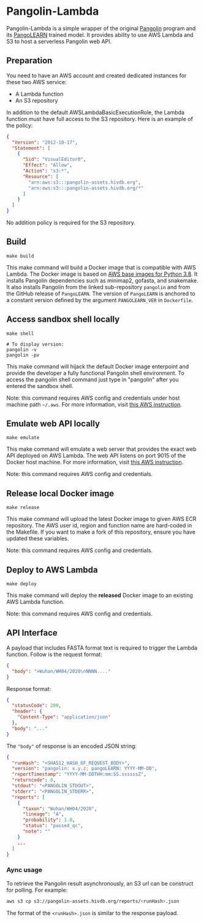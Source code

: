 # Pangolin-Lambda

Pangolin-Lambda is a simple wrapper of the original [Pangolin][pangolin-github]
program and its [PangoLEARN][pangolearn-github] trained model. It provides
ability to use AWS Lambda and S3 to host a serverless Pangolin web API.


## Preparation

You need to have an AWS account and created dedicated instances for these two
AWS service:

- A Lambda function
- An S3 repository

In addition to the default AWSLambdaBasicExecutionRole, the Lambda function must
have full access to the S3 repository. Here is an example of the policy:

```json
{
  "Version": "2012-10-17",
  "Statement": [
    {
      "Sid": "VisualEditor0",
      "Effect": "Allow",
      "Action": "s3:*",
      "Resource": [
        "arn:aws:s3:::pangolin-assets.hivdb.org",
        "arn:aws:s3:::pangolin-assets.hivdb.org/*"
      ]
    }
  ]
}
```

No addition policy is required for the S3 repository.


## Build

```shell
make build
```

This make command will build a Docker image that is compatible with AWS Lambda.
The Docker image is based on [AWS base images for Python 3.8][aws-image-py38].
It installs Pangolin dependencies such as minimap2, gofasta, and snakemake. It
also installs Pangolin from the linked sub-repository `pangolin` and from the
GitHub release of `PangoLEARN`. The version of `PangoLEARN` is anchored to a
constant version defined by the argument `PANGOLEARN_VER` in `Dockerfile`.


## Access sandbox shell locally

```shell
make shell

# To display version:
pangolin -v
pangolin -pv
```

This make command will hijack the default Docker image enterpoint and provide
the developer a fully functional Pangolin shell environment. To access the
pangolin shell command just type in "pangolin" after you entered the sandbox
shell.

Note: this command requires AWS config and credentials under host machine path
`~/.aws`. For more information, visit [this AWS instruction][awscli-config].


## Emulate web API locally

```shell
make emulate
```

This make command will emulate a web server that provides the exact web API
deployed on AWS Lambda. The web API listens on port 9015 of the Docker host
machine. For more information, visit [this AWS instruction][lambda-test].

Note: this command requires AWS config and credentials.


## Release local Docker image

```shell
make release
```

This make command will upload the latest Docker image to given AWS ECR
repository. The AWS user id, region and function name are hard-coded in the
Makefile. If you want to make a fork of this repository, ensure you have updated
these variables.

Note: this command requires AWS config and credentials.


## Deploy to AWS Lambda

```shell
make deploy
```

This make command will deploy the **released** Docker image to an existing AWS
Lambda function.

Note: this command requires AWS config and credentials.


## API Interface

A payload that includes FASTA format text is required to trigger the Lambda
function. Follow is the request format:

```json
{
  "body": ">Wuhan/WH04/2020\nNNNN...."
}
```

Response format:

```json
{
  "statusCode": 200,
  "header": {
    "Content-Type": "application/json"
  },
  "body": "..."
}
```

The `"body"` of response is an encoded JSON string:

```json
{
  "runHash": "<SHA512_HASH_OF_REQUEST_BODY>",
  "version": "pangolin: x.y.z; pangoLEARN: YYYY-MM-DD",
  "reportTimestamp": "YYYY-MM-DDTHH:mm:SS.ssssssZ",
  "returncode": 0,
  "stdout": "<PANGOLIN_STDOUT>",
  "stderr": "<PANGOLIN_STDERR>",
  "reports": [
    {
      "taxon": "Wuhan/WH04/2020",
      "lineage": "A",
      "probability": 1.0,
      "status": "passed_qc",
      "note": ""
    }
    ...
  ]
}
```

### Aync usage

To retrieve the Pangolin result asynchronously, an S3 url can be construct for
polling. For example:

```bash
aws s3 cp s3://pangolin-assets.hivdb.org/reports/<runHash>.json
```

The format of the `<runHash>.json` is similar to the response payload.


[pangolin-github]: https://github.com/cov-lineages/pangolin
[pangolearn-github]: https://github.com/cov-lineages/pangoLEARN
[aws-image-py38]: https://docs.aws.amazon.com/lambda/latest/dg/python-image.html#python-image-base
[awscli-config]: https://docs.aws.amazon.com/cli/latest/userguide/cli-configure-files.html
[lambda-test]: https://docs.aws.amazon.com/lambda/latest/dg/images-test.html
